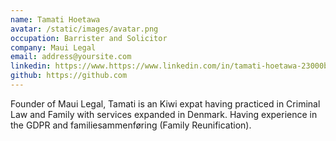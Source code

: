```yaml
---
name: Tamati Hoetawa
avatar: /static/images/avatar.png
occupation: Barrister and Solicitor
company: Maui Legal
email: address@yoursite.com
linkedin: https://www.https://www.linkedin.com/in/tamati-hoetawa-23000b94/
github: https://github.com
---
```


Founder of Maui Legal, Tamati is an Kiwi expat having practiced in Criminal Law and Family with services expanded in Denmark. Having experience in the GDPR and familiesammenføring (Family Reunification).

